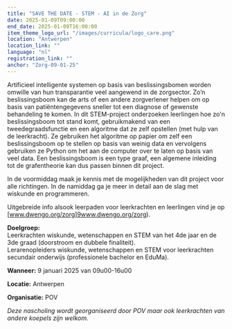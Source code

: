 ```yaml
---
title: "SAVE THE DATE - STEM - AI in de Zorg"
date: 2025-01-09T09:00:00
end_date: 2025-01-09T16:00:00
item_theme_logo_url: "/images/curricula/logo_care.png"
location: "Antwerpen"
location_link: ""
language: "nl"
registration_link: ""
anchor: "Zorg-09-01-25"
---
```


Artificieel intelligente systemen op basis van beslissingsbomen worden omwille van hun transparantie veel aangewend in de zorgsector. 
Zo’n beslissingsboom kan de arts of een andere zorgverlener helpen om op basis van patiëntengegevens sneller tot een diagnose of gewenste 
behandeling te komen. In dit STEM-project onderzoeken leerlingen hoe zo'n beslissingsboom tot stand komt, gebruikmakend van een 
tweedegraadsfunctie en een algoritme dat ze zelf opstellen (met hulp van de leerkracht). 
Ze gebruiken het algoritme op papier om zelf een beslissingsboom op te stellen op basis van weinig data 
en vervolgens gebruiken ze Python om het aan de computer over te laten op basis van veel data. 
Een beslissingsboom is een type graaf, een algemene inleiding tot de grafentheorie kan dus passen binnen dit project.

In de voormiddag maak je kennis met de mogelijkheden van dit project voor alle richtingen.
In de namiddag ga je meer in detail aan de slag met wiskunde en programmeren.

Uitgebreide info alsook leerpaden voor leerkrachten en leerlingen vind je op [www.dwengo.org/zorg]9www.dwengo.org/zorg).

**Doelgroep:**<br>
Leerkrachten wiskunde, wetenschappen en STEM van het 4de jaar en de 3de graad (doorstroom en dubbele finaliteit).<br>
Lerarenopleiders wiskunde, wetenschappen en STEM voor leerkrachten secundair onderwijs (professionele bachelor en EduMa).

**Wanneer:** 9 januari 2025 van 09u00-16u00<br>

**Locatie:** Antwerpen

**Organisatie:** POV

*Deze nascholing wordt georganiseerd door POV maar ook leerkrachten van andere koepels zijn welkom.*

